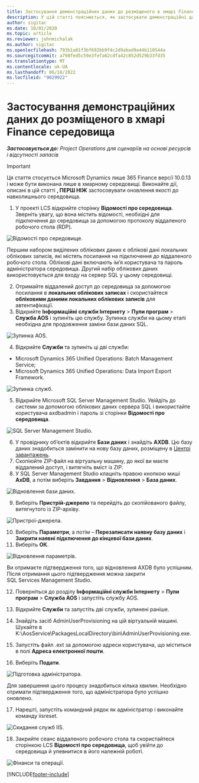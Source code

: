 ```yaml
---
title: Застосування демонстраційних даних до розміщеного в хмарі Finance середовища
description: У цій статті пояснюється, як застосувати демонстраційні дані з Project Operations до середовища, розміщеного Dynamics 365 Finance хмарі.
author: sigitac
ms.date: 10/01/2020
ms.topic: article
ms.reviewer: johnmichalak
ms.author: sigitac
ms.openlocfilehash: 793b1a01f3bf692bb9f4c2d9abad9a44b110544a
ms.sourcegitcommit: a798fed5c59e3fefa62cdfa42c852d529b33fd35
ms.translationtype: MT
ms.contentlocale: uk-UA
ms.lasthandoff: 06/18/2022
ms.locfileid: "9029922"
---
```

# <a name="apply-demo-data-to-a-finance-cloud-hosted-environment"></a>Застосування демонстраційних даних до розміщеного в хмарі Finance середовища

_**Застосовується до:** Project Operations для сценаріїв на основі ресурсів і відсутності запасів_

> [!IMPORTANT]
> Ця стаття стосується Microsoft Dynamics лише 365 Finance версії 10.0.13 і може бути виконана лише в хмарному середовищі. Виконайте дії, описані в цій статті **, ПЕРШ НІЖ** застосовувати оновлення якості до навколишнього середовища.

1. У проекті LCS відкрийте сторінку **Відомості про середовища**. Зверніть увагу, що вона містить відомості, необхідні для підключення до середовища за допомогою протоколу віддаленого робочого стола (RDP).

![Відомості про середовище.](./media/1EnvironmentDetails.png)

Першим набором виділених облікових даних є облікові дані локальних облікових записів, які містять посилання на підключення до віддаленого робочого стола. Облікові дані включають ім’я користувача та пароль адміністратора середовища. Другий набір облікових даних використовується для входу на сервер SQL у цьому середовищі.

2. Отримайте віддалений доступ до середовища за допомогою посилання в **локальних облікових записах** і скористайтеся **обліковими даними локальних облікових записів** для автентифікації.
3. Відкрийте **Інформаційні служби Інтернету** > **Пули програм** > **Служба AOS** і зупиніть цю службу. Зупинка служби на цьому етапі необхідна для продовження заміни бази даних SQL.

![Зупинка AOS.](./media/2StopAOS.png)

4. Відкрийте **Служби** та зупиніть ці дві служби:

- Microsoft Dynamics 365 Unified Operations: Batch Management Service;
- Microsoft Dynamics 365 Unified Operations: Data Import Export Framework.

![Зупинка служб.](./media/3StopServices.png)

5. Відкрийте Microsoft SQL Server Management Studio. Увійдіть до системи за допомогою облікових даних сервера SQL і використайте користувача axdbadmin і пароль зі сторінки **Відомості про середовища**.

![SQL Server Management Studio.](./media/4SSMS.png)

6. У провіднику об’єктів відкрийте **Бази даних** і знайдіть **AXDB**. Цю базу даних знадобиться замінити на нову базу даних, розміщену в [Центрі завантажень](https://download.microsoft.com/download/1/a/3/1a314bd2-b082-4a87-abdc-1ba26c92b63d/ProjOpsDemoDataFOGARelease.zip). 
7. Скопіюйте ZIP-файл на віртуальну машину, до якої ви маєте віддалений доступ, і витягніть вміст із ZIP.
8. У SQL Server Management Studio клацніть правою кнопкою миші **AxDB**, а потім виберіть **Завдання** > **Відновлення** > **База даних**.

![Відновлення бази даних.](./media/5RestoreDatabase.png)

9. Виберіть **Пристрій-джерело** та перейдіть до скопійованого файлу, витягнутого із ZIP-архіву.

![Пристрої-джерела.](./media/6SourceDevice.png)

10. Виберіть **Параметри**, а потім – **Перезаписати наявну базу даних** і **Закрити наявні підключення до кінцевої бази даних**. 
11. Виберіть **ОК**.

![Відновлення параметрів.](./media/7RestoreSetting.png)

Ви отримаєте підтвердження того, що відновлення AXDB було успішним. Після отримання цього підтвердження можна закрити SQL Services Management Studio.

12. Поверніться до розділу **Інформаційні служби Інтернету** > **Пули програм** > **Служба AOS** і запустіть службу AOS.
13. Відкрийте **Служби** та запустіть дві служби, зупинені раніше.

14. Знайдіть засіб AdminUserProvisioning на цій віртуальній машині. Шукайте в K:\AosService\PackagesLocalDirectory\bin\AdminUserProvisioning.exe.
15. Запустіть файл .ext за допомогою адреси користувача, що міститься в полі **Адреса електронної пошти**. 
16. Виберіть **Подати**.

![Підготовка адміністратора.](./media/8AdminUserProvisioning.png)

Для завершення цього процесу знадобиться кілька хвилин. Необхідно отримати підтвердження того, що адміністратора було успішно оновлено.

17. Нарешті, запустіть командний рядок як адміністратор і виконайте команду iisreset.

![Скидання служб IIS.](./media/9IISReset.png)

18. Закрийте сеанс віддаленого робочого стола та скористайтеся сторінкою LCS **Відомості про середовища**, щоб увійти до середовища й упевнитися в його належній роботі.

![Фінанси та операції.](./media/10FinanceAndOperations.png)


[!INCLUDE[footer-include](../includes/footer-banner.md)]